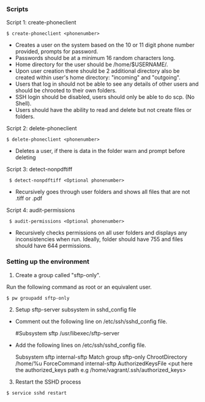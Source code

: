 ### Scripts

Script 1: create-phoneclient

``` $ create-phoneclient <phonenumber> ```

* Creates a user on the system based on the 10 or 11 digit phone number provided, prompts for password. 
* Passwords should be at a minimum 16 random characters long.
* Home directory for the user should be /home/$USERNAME/.
* Upon user creation there should be 2 additional directory also be created within user's home directory: "incoming" and "outgoing".
* Users that log in should not be able to see any details of other users and should be chrooted to their own folders.
* SSH login should be disabled, users should only be able to do scp. (No Shell).
* Users should have the ability to read and delete but not create files or folders.

Script 2: delete-phoneclient

``` $ delete-phoneclient <phonenumber> ```

* Deletes a user, if there is data in the folder warn and prompt before deleting

Script 3: detect-nonpdftiff

``` $ detect-nonpdftiff <Optional phonenumber>```

* Recursively goes through user folders and shows all files that are not .tiff or .pdf

Script 4: audit-permissions

``` $ audit-permissions <Optional phonenumber>```

* Recursively checks permissions on all user folders and displays any inconsistencies when run. Ideally, folder should have 755 and files should have 644 permissions.



### Setting up the environment

1. Create a group called "sftp-only".
  
 Run the following command as root or an equivalent user.

 ``` $ pw groupadd sftp-only ```

2. Setup sftp-server subsystem in sshd_config file

* Comment out the following line on /etc/ssh/sshd_config file.

   #Subsystem      sftp    /usr/libexec/sftp-server

* Add the following lines on /etc/ssh/sshd_config file.

     Subsystem sftp internal-sftp
       Match group sftp-only
       ChrootDirectory /home/%u
       ForceCommand internal-sftp
       AuthorizedKeysFile <put here the authorized_keys path e.g /home/vagrant/.ssh/authorized_keys>

3. Restart the SSHD process

  ``` $ service sshd restart ```
